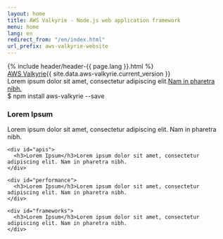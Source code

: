 ```yaml
---
layout: home
title: AWS Valkyrie - Node.js web application framework
menu: home
lang: en
redirect_from: "/en/index.html"
url_prefix: aws-valkyrie-website
---
```

<section id="home-content">
  {% include header/header-{{ page.lang }}.html %}
  <div id="overlay"></div>
  <div id="homepage-leftpane" class="pane">
    <section id="description">
        <div class="aws-valkyrie"><a href="/{{ page.url_prefix }}/">AWS Valkyrie</a><span id="aws-valkyrie-version">{{ site.data.aws-valkyrie.current_version }}</span></div>
        <span class="description">Lorem ipsum dolor sit amet, consectetur adipiscing elit.<a href='https://nodejs.org/en/'>Nam in pharetra nibh.</a></span>
    </section>
    <div id="install-command">$ npm install aws-valkyrie --save</div>
  </div>
</section>

<section id="intro">

  <div id="boxes" class="clearfix">
    <div id="web-applications">
      <h3>Lorem Ipsum</h3>Lorem ipsum dolor sit amet, consectetur adipiscing elit. Nam in pharetra nibh.
    </div>

    <div id="apis">
      <h3>Lorem Ipsum</h3>Lorem ipsum dolor sit amet, consectetur adipiscing elit. Nam in pharetra nibh.
    </div>

    <div id="performance">
      <h3>Lorem Ipsum</h3>Lorem ipsum dolor sit amet, consectetur adipiscing elit. Nam in pharetra nibh.
    </div>

    <div id="frameworks">
      <h3>Lorem Ipsum</h3>Lorem ipsum dolor sit amet, consectetur adipiscing elit. Nam in pharetra nibh.
    </div>
  </div>

</section>